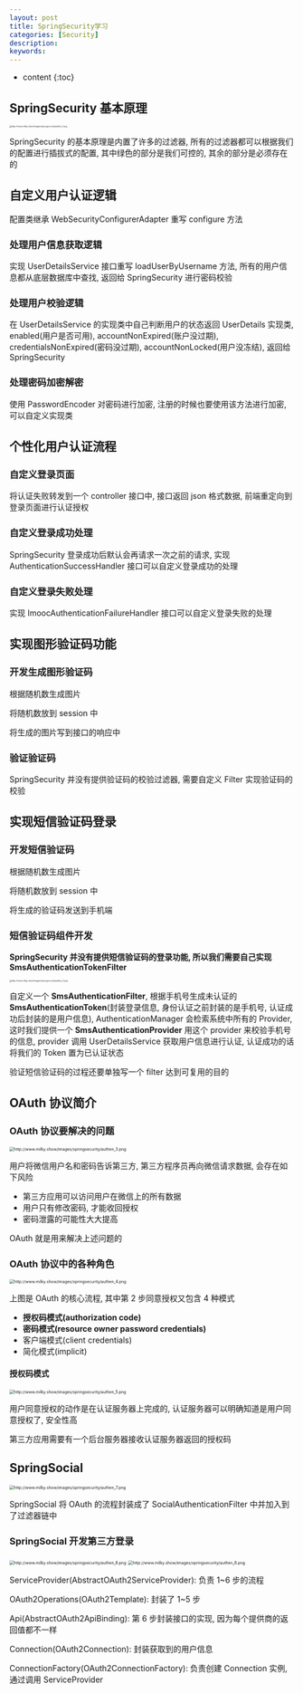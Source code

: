 ```yaml
---
layout: post
title: SpringSecurity学习
categories: [Security]
description: 
keywords: 
---
```


* content
{:toc}


## SpringSecurity 基本原理

<img src="http://www.milky.show/images/springsecurity/authen_1.png" alt="http://www.milky.show/images/springsecurity/authen_1.png" style="zoom: 25%;" />

SpringSecurity 的基本原理是内置了许多的过滤器, 所有的过滤器都可以根据我们的配置进行插拔式的配置, 其中绿色的部分是我们可控的, 其余的部分是必须存在的

## 自定义用户认证逻辑

配置类继承 WebSecurityConfigurerAdapter 重写 configure 方法



### 处理用户信息获取逻辑

实现 UserDetailsService 接口重写 loadUserByUsername 方法, 所有的用户信息都从底层数据库中查找, 返回给 SpringSecurity 进行密码校验

### 处理用户校验逻辑

在 UserDetailsService 的实现类中自己判断用户的状态返回 UserDetails 实现类, enabled(用户是否可用), accountNonExpired(账户没过期), credentialsNonExpired(密码没过期), accountNonLocked(用户没冻结), 返回给 SpringSecurity

### 处理密码加密解密

使用 PasswordEncoder 对密码进行加密, 注册的时候也要使用该方法进行加密, 可以自定义实现类



## 个性化用户认证流程

### 自定义登录页面

将认证失败转发到一个 controller 接口中, 接口返回 json 格式数据, 前端重定向到登录页面进行认证授权

### 自定义登录成功处理

SpringSecurity 登录成功后默认会再请求一次之前的请求, 实现 AuthenticationSuccessHandler 接口可以自定义登录成功的处理

### 自定义登录失败处理

实现 ImoocAuthenticationFailureHandler 接口可以自定义登录失败的处理





## 实现图形验证码功能

### 开发生成图形验证码

根据随机数生成图片

将随机数放到 session 中

将生成的图片写到接口的响应中

### 验证验证码

SpringSecurity 并没有提供验证码的校验过滤器, 需要自定义 Filter 实现验证码的校验





## 实现短信验证码登录

### 开发短信验证码

根据随机数生成图片

将随机数放到 session 中

将生成的验证码发送到手机端

### 短信验证码组件开发

**SpringSecurity 并没有提供短信验证码的登录功能, 所以我们需要自己实现 SmsAuthenticationTokenFilter**

<img src="http://www.milky.show/images/springsecurity/authen_2.png" alt="http://www.milky.show/images/springsecurity/authen_2.png" style="zoom: 25%;" />

自定义一个 **SmsAuthenticationFilter**, 根据手机号生成未认证的 **SmsAuthenticationToken**(封装登录信息, 身份认证之前封装的是手机号, 认证成功后封装的是用户信息), AuthenticationManager 会检索系统中所有的 Provider, 这时我们提供一个 **SmsAuthenticationProvider** 用这个 provider 来校验手机号的信息, provider 调用 UserDetailsService 获取用户信息进行认证, 认证成功的话将我们的 Token 置为已认证状态

验证短信验证码的过程还要单独写一个 filter 达到可复用的目的



## OAuth 协议简介

### OAuth 协议要解决的问题

<img src="http://www.milky.show/images/springsecurity/authen_3.png" alt="http://www.milky.show/images/springsecurity/authen_3.png" style="zoom: 50%;" />

用户将微信用户名和密码告诉第三方, 第三方程序员再向微信请求数据, 会存在如下风险

*   第三方应用可以访问用户在微信上的所有数据
*   用户只有修改密码, 才能收回授权
*   密码泄露的可能性大大提高

OAuth 就是用来解决上述问题的

### OAuth 协议中的各种角色

<img src="http://www.milky.show/images/springsecurity/authen_4.png" alt="http://www.milky.show/images/springsecurity/authen_4.png" style="zoom: 50%;" />

上图是 OAuth 的核心流程, 其中第 2 步同意授权又包含 4 种模式

*   **授权码模式(authorization code)**
*   **密码模式(resource owner password credentials)**
*   客户端模式(client credentials)
*   简化模式(implicit)

#### 授权码模式

<img src="http://www.milky.show/images/springsecurity/authen_5.png" alt="http://www.milky.show/images/springsecurity/authen_5.png" style="zoom: 50%;" />

用户同意授权的动作是在认证服务器上完成的, 认证服务器可以明确知道是用户同意授权了, 安全性高

第三方应用需要有一个后台服务器接收认证服务器返回的授权码

## SpringSocial

<img src="http://www.milky.show/images/springsecurity/authen_7.png" alt="http://www.milky.show/images/springsecurity/authen_7.png" style="zoom: 50%;" />

SpringSocial 将 OAuth 的流程封装成了 SocialAuthenticationFilter 中并加入到了过滤器链中

### SpringSocial 开发第三方登录

<img src="http://www.milky.show/images/springsecurity/authen_6.png" alt="http://www.milky.show/images/springsecurity/authen_6.png" style="zoom: 50%;" />

<img src="http://www.milky.show/images/springsecurity/authen_8.png" alt="http://www.milky.show/images/springsecurity/authen_8.png" style="zoom: 50%;" />

ServiceProvider(AbstractOAuth2ServiceProvider): 负责 1~6 步的流程

OAuth2Operations(OAuth2Template): 封装了 1~5 步

Api(AbstractOAuth2ApiBinding): 第 6 步封装接口的实现, 因为每个提供商的返回值都不一样



Connection(OAuth2Connection): 封装获取到的用户信息

ConnectionFactory(OAuth2ConnectionFactory): 负责创建 Connection 实例, 通过调用 ServiceProvider

